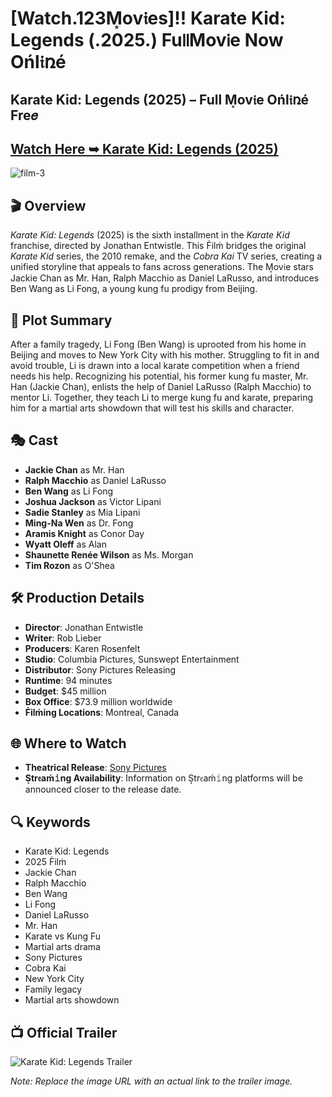 # [Watch.123M͙ov𝔦es]!! Karate Kid: Legends (.2025.) Fu𝗅𝗅Mov𝗂e Now Ońl𝔦ռé

## Karate Kid: Legends (2025) – Full M͙ov𝔦e Ońl𝔦ռé Fre𝑒

## [Watch Here ➥ Karate Kid: Legends (2025)](https://rb.gy/6xoqmq)

![film-3](https://github.com/user-attachments/assets/bc16cc77-3f19-43ef-b246-627446543f17)

## 🎬 Overview

*Karate Kid: Legends* (2025) is the sixth installment in the *Karate Kid* franchise, directed by Jonathan Entwistle. This Ḟilṁ bridges the original *Karate Kid* series, the 2010 remake, and the *Cobra Kai* TV series, creating a unified storyline that appeals to fans across generations. The M͙ov𝔦e stars Jackie Chan as Mr. Han, Ralph Macchio as Daniel LaRusso, and introduces Ben Wang as Li Fong, a young kung fu prodigy from Beijing.

## 📖 Plot Summary

After a family tragedy, Li Fong (Ben Wang) is uprooted from his home in Beijing and moves to New York City with his mother. Struggling to fit in and avoid trouble, Li is drawn into a local karate competition when a friend needs his help. Recognizing his potential, his former kung fu master, Mr. Han (Jackie Chan), enlists the help of Daniel LaRusso (Ralph Macchio) to mentor Li. Together, they teach Li to merge kung fu and karate, preparing him for a martial arts showdown that will test his skills and character.

## 🎭 Cast

- **Jackie Chan** as Mr. Han  
- **Ralph Macchio** as Daniel LaRusso  
- **Ben Wang** as Li Fong  
- **Joshua Jackson** as Victor Lipani  
- **Sadie Stanley** as Mia Lipani  
- **Ming-Na Wen** as Dr. Fong  
- **Aramis Knight** as Conor Day  
- **Wyatt Oleff** as Alan  
- **Shaunette Renée Wilson** as Ms. Morgan  
- **Tim Rozon** as O'Shea  

## 🛠️ Production Details

- **Director**: Jonathan Entwistle  
- **Writer**: Rob Lieber  
- **Producers**: Karen Rosenfelt  
- **Studio**: Columbia Pictures, Sunswept Entertainment  
- **Distributor**: Sony Pictures Releasing  
- **Runtime**: 94 minutes  
- **Budget**: $45 million  
- **Box Office**: $73.9 million worldwide  
- **Ḟilṁing Locations**: Montreal, Canada  

## 🌐 Where to Watch

- **Theatrical Release**: [Sony Pictures](https://www.sonypictures.com/M͙ov𝔦es/karatekidlegends)  
- **S͙tr𝔢aḿ𝚒ng Availability**: Information on S͙tr𝔢aḿ𝚒ng platforms will be announced closer to the release date.

## 🔍 Keywords

- Karate Kid: Legends  
- 2025 Ḟilṁ  
- Jackie Chan  
- Ralph Macchio  
- Ben Wang  
- Li Fong  
- Daniel LaRusso  
- Mr. Han  
- Karate vs Kung Fu  
- Martial arts drama  
- Sony Pictures  
- Cobra Kai  
- New York City  
- Family legacy  
- Martial arts showdown  

## 📺 Official Trailer

![Karate Kid: Legends Trailer](https://www.youtube.com/watch?v=trailerlink)

*Note: Replace the image URL with an actual link to the trailer image.*

